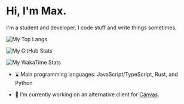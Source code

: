 # Hi, I'm Max.
I'm a student and developer. I code stuff and write things sometimes.

![My Top Langs](https://github-readme-stats.vercel.app/api/top-langs/?username=max-niederman&layout=compact&title_color=88C0D0&text_color=5E81AC&icon_color=8FBCBB&bg_color=2E3440)

![My GitHub Stats](https://github-readme-stats.vercel.app/api?username=max-niederman&show_icons=true&title_color=88C0D0&text_color=5E81AC&icon_color=8FBCBB&bg_color=2E3440)

![My WakaTime Stats](https://github-readme-stats.vercel.app/api/wakatime?username=niederman&title_color=88C0D0&text_color=5E81AC&icon_color=8FBCBB&bg_color=2E3440)

- ⌛ Main programming languages: JavaScript/TypeScript, Rust, and Python

- 🔭 I’m currently working on an alternative client for [Canvas](https://www.instructure.com/canvas).
